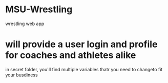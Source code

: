 # MSU-Wrestling
wrestling web app



# will provide a user login and profile for coaches and athletes alike
in secret folder, you'll find multiple variables thatr you need to changeto fit your busdiness